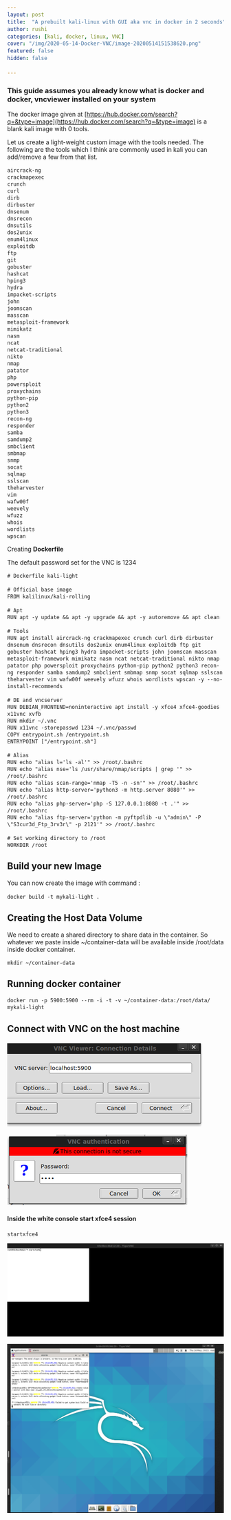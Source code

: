 ```yaml
---
layout: post
title:  "A prebuilt kali-linux with GUI aka vnc in docker in 2 seconds"
author: rushi
categories: [kali, docker, linux, VNC]
cover: "/img/2020-05-14-Docker-VNC/image-20200514151538620.png"
featured: false
hidden: false

---
```




### This guide assumes you already know what is docker and docker, vncviewer installed on your system

The docker image given at [https://hub.docker.com/search?q=&type=image](https://hub.docker.com/search?q=&type=image) is a blank kali image with 0 tools. 

Let us create a light-weight custom image with the tools needed. The following are the tools which I think are commonly used in kali you can add/remove a few from that list.

```
aircrack-ng
crackmapexec
crunch
curl
dirb
dirbuster
dnsenum
dnsrecon
dnsutils
dos2unix
enum4linux
exploitdb
ftp
git
gobuster
hashcat
hping3
hydra
impacket-scripts
john
joomscan
masscan
metasploit-framework
mimikatz
nasm
ncat
netcat-traditional
nikto
nmap
patator
php
powersploit
proxychains
python-pip
python2
python3
recon-ng
responder
samba
samdump2
smbclient
smbmap
snmp
socat
sqlmap
sslscan
theharvester
vim
wafw00f
weevely
wfuzz
whois
wordlists
wpscan
```



Creating <b>Dockerfile</b>

The default password set for the VNC is 1234

```
# Dockerfile kali-light

# Official base image
FROM kalilinux/kali-rolling

# Apt
RUN apt -y update && apt -y upgrade && apt -y autoremove && apt clean

# Tools
RUN apt install aircrack-ng crackmapexec crunch curl dirb dirbuster dnsenum dnsrecon dnsutils dos2unix enum4linux exploitdb ftp git gobuster hashcat hping3 hydra impacket-scripts john joomscan masscan metasploit-framework mimikatz nasm ncat netcat-traditional nikto nmap patator php powersploit proxychains python-pip python2 python3 recon-ng responder samba samdump2 smbclient smbmap snmp socat sqlmap sslscan theharvester vim wafw00f weevely wfuzz whois wordlists wpscan -y --no-install-recommends

# DE and vncserver
RUN DEBIAN_FRONTEND=noninteractive apt install -y xfce4 xfce4-goodies x11vnc xvfb 
RUN mkdir ~/.vnc
RUN x11vnc -storepasswd 1234 ~/.vnc/passwd
COPY entrypoint.sh /entrypoint.sh
ENTRYPOINT ["/entrypoint.sh"]

# Alias
RUN echo "alias l='ls -al'" >> /root/.bashrc
RUN echo "alias nse='ls /usr/share/nmap/scripts | grep '" >> /root/.bashrc
RUN echo "alias scan-range='nmap -T5 -n -sn'" >> /root/.bashrc
RUN echo "alias http-server='python3 -m http.server 8080'" >> /root/.bashrc
RUN echo "alias php-server='php -S 127.0.0.1:8080 -t .'" >> /root/.bashrc
RUN echo "alias ftp-server='python -m pyftpdlib -u \"admin\" -P \"S3cur3d_Ftp_3rv3r\" -p 2121'" >> /root/.bashrc

# Set working directory to /root
WORKDIR /root

```



## Build your new Image

You can now create the image with command : 

`docker build -t mykali-light .`



## Creating the Host Data Volume

We need to create a shared directory to share data in the container. So whatever we paste inside ~/container-data will be available inside /root/data inside docker container.

```
mkdir ~/container-data
```

## Running docker container

```
docker run -p 5900:5900 --rm -i -t -v ~/container-data:/root/data/ mykali-light 
```



## Connect with VNC on the host machine

![image-20200514151415924](img/2020-05-14-Docker-VNC/image-20200514151415924.png)



![image-20200514151439585](img/2020-05-14-Docker-VNC/image-20200514151439585.png)



#### Inside the white console start xfce4 session

```
startxfce4
```



![image-20200514145259098](img/2020-05-14-Docker-VNC/image-20200514145259098.png)



![image-20200514151538620](img/2020-05-14-Docker-VNC/image-20200514151538620.png)